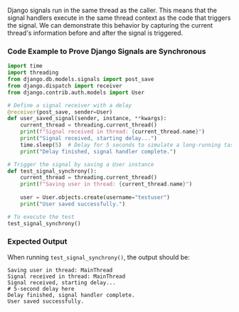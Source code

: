 Django signals run in the same thread as the caller. This means that the signal handlers execute in the same thread context as the code that triggers the signal. We can demonstrate this behavior by capturing the current thread's information before and after the signal is triggered.

### Code Example to Prove Django Signals are Synchronous

```python
import time
import threading
from django.db.models.signals import post_save
from django.dispatch import receiver
from django.contrib.auth.models import User

# Define a signal receiver with a delay
@receiver(post_save, sender=User)
def user_saved_signal(sender, instance, **kwargs):
    current_thread = threading.current_thread()
    print(f"Signal received in thread: {current_thread.name}")
    print("Signal received, starting delay...")
    time.sleep(5)  # Delay for 5 seconds to simulate a long-running task
    print("Delay finished, signal handler complete.")

# Trigger the signal by saving a User instance
def test_signal_synchrony():
    current_thread = threading.current_thread()
    print(f"Saving user in thread: {current_thread.name}")
    
    user = User.objects.create(username="testuser")
    print("User saved successfully.")

# To execute the test
test_signal_synchrony()

```


### Expected Output

When running `test_signal_synchrony()`, the output should be:

```
Saving user in thread: MainThread
Signal received in thread: MainThread
Signal received, starting delay...
# 5-second delay here
Delay finished, signal handler complete.
User saved successfully.

```
